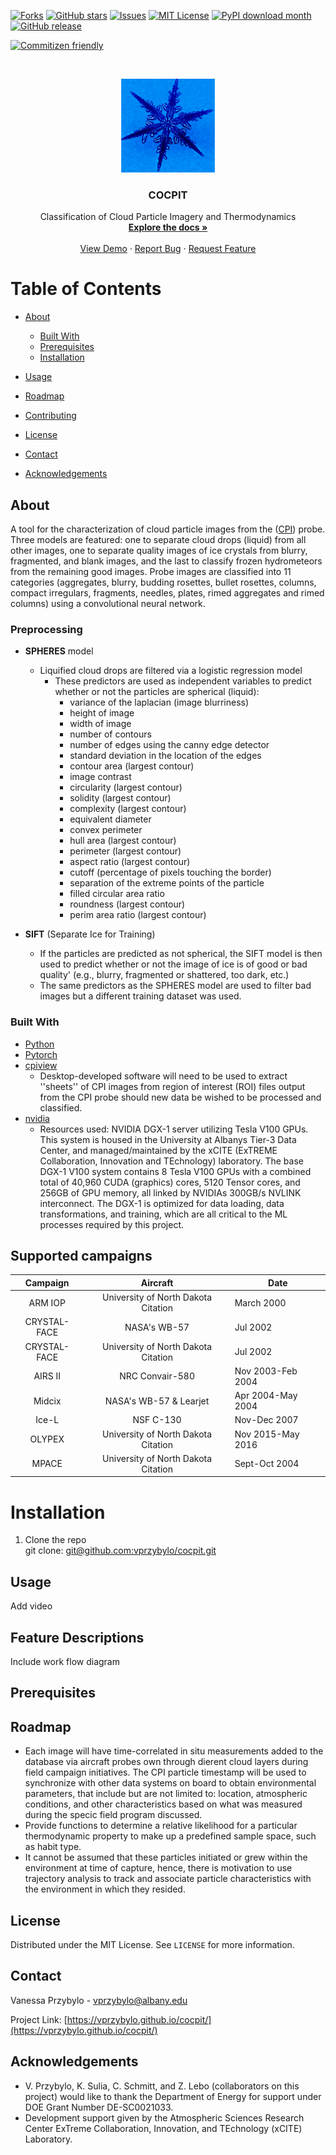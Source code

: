 [![Forks][forks-shield]][forks-url]
[![GitHub stars][stars-shield]][stars-url]
[![Issues][issues-shield]][issues-url]
[![MIT License][license-shield]][license-url]
[![PyPI download month][download-shield]][download-url]
[![GitHub release][release-shield]][release-url]

[download-shield]:https://img.shields.io/github/downloads/vprzybylo/cocpit/total?style=plastic
[download-url]: https://github.com/vprzybylo/cocpit/downloads
[release-shield]: https://img.shields.io/github/v/release/vprzybylo/cocpit?style=plastic
[release-url]:https://github.com/vprzybylo/cocpit/releases/
[forks-shield]: https://img.shields.io/github/forks/vprzybylo/cocpit?label=Fork&style=plastic
[forks-url]: https://github.com/vprzybylo/cocpit/network/members
[stars-shield]: https://img.shields.io/github/stars/vprzybylo/cocpit?style=plastic
[stars-url]: https://github.com/vprzybylo/cocpit/stargazers
[issues-shield]: https://img.shields.io/github/issues/vprzybylo/cocpit?style=plastic
[issues-url]: https://github.com/vprzybylo/cocpit/issues
[license-shield]: https://img.shields.io/github/license/vprzybylo/COCPIT?style=plastic
[license-url]: https://github.com/vprzybylo/cocpit/blob/master/LICENSE.md
[![Commitizen friendly](https://img.shields.io/badge/commitizen-friendly-brightgreen.svg)](http://commitizen.github.io/cz-cli/)

<br />
<p align="center">
  <a>
    <img src="https://github.com/vprzybylo/cocpit/blob/master/logo.png" alt="Logo" width="150" height="150">
  </a>

  <h3 align="center">COCPIT</h3>
		    

  <p align="center">
    Classification of Cloud Particle Imagery and Thermodynamics 
    <br />
    <a href="https://vprzybylo.github.io/cocpit/"><strong>Explore the docs »</strong></a>
    <br />
    <br />
    <a href="filler">View Demo</a>
    ·
    <a href="https://github.com/vprzybylo/cocpit/issues">
    Report Bug</a>
    ·
    <a href="https://github.com/vprzybylo/cocpit/issues">Request Feature</a>
  </p>
</p>


# Table of Contents

* [About](#about)

  * [Built With](#built-with)
  * [Prerequisites](#prerequisites)
  * [Installation](#installation)

* [Usage](#usage)
* [Roadmap](#roadmap)
* [Contributing](#contributing)
* [License](#license)
* [Contact](#contact)
* [Acknowledgements](#acknowledgements)

## About

A tool for the characterization of cloud particle images from the (<a href="http://www.specinc.com/cloud-particle-imager">CPI</a>) probe.  Three models are featured: one to separate cloud drops (liquid) from all other images, one to separate quality images of ice crystals from blurry, fragmented, and blank images, and the last to classify frozen hydrometeors from the remaining good images.  Probe images are classified into 11 categories (aggregates, blurry, budding rosettes, bullet rosettes, columns, compact irregulars, fragments, needles, plates, rimed aggregates and rimed columns) using a convolutional neural network.


### Preprocessing

* <b>SPHERES</b> model
  * Liquified cloud drops are filtered via a logistic regression model 
    * These predictors are used as independent variables to predict whether or not the particles are spherical (liquid):
      * variance of the laplacian (image blurriness)
      * height of image
      * width of image
      * number of contours
      * number of edges using the canny edge detector
      * standard deviation in the location of the edges 
      * contour area  (largest contour)
      * image contrast 
      * circularity (largest contour)
      * solidity (largest contour)
      * complexity  (largest contour)
      * equivalent diameter
      * convex perimeter
      * hull area  (largest contour)
      * perimeter  (largest contour)
      * aspect ratio (largest contour)
      * cutoff (percentage of pixels touching the border)
      * separation of the extreme points of the particle
      * filled circular area ratio
      * roundness (largest contour)
      * perim area ratio (largest contour)

* <b>SIFT</b> (Separate Ice for Training)
  * If the particles are predicted as not spherical, the SIFT model is then used to predict whether or not the image of ice is of good or bad quality' (e.g., blurry, fragmented or shattered, too dark, etc.)
  * The same predictors as the SPHERES model are used to filter bad images but a different training dataset was used.


### Built With

* <a href="https://www.python.org/"><a href="https://pytorch.org/docs/stable/torchvision/models.html">Python</a> </a> 
* <a href="https://pytorch.org/docs/stable/torchvision/models.html">Pytorch</a> 
* <a href="http://www.specinc.com/sites/default/files/software_and_manuals/CPI_Post Processing Software Manual_rev1.2_20120116.pdf">cpiview</a> 
  * Desktop-developed software will need to be used to extract ''sheets'' of CPI images from region of interest (ROI) files output from the CPI probe should new data be wished to be processed and classified.
* <a href="https://www.nvidia.com/en-us/">nvidia</a> 
  * Resources used: NVIDIA DGX-1 server utilizing Tesla V100 GPUs. This system is housed in the University at Albanys Tier-3 Data Center, and managed/maintained by the xCITE (ExTREME Collaboration, Innovation and TEchnology) laboratory. The base DGX-1 V100 system contains 8 Tesla V100 GPUs with a combined total of 40,960 CUDA (graphics) cores, 5120 Tensor cores, and 256GB of GPU memory, all linked by NVIDIAs 300GB/s NVLINK interconnect. The DGX-1 is optimized for data loading, data transformations, and training, which are all critical to the ML processes required by this project.

## Supported campaigns

|   Campaign   |              Aircraft               | Date              |
| :----------: | :---------------------------------: | ----------------- |
|   ARM IOP    | University of North Dakota Citation | March 2000        |
| CRYSTAL-FACE |            NASA's WB-57             | Jul 2002          |
| CRYSTAL-FACE | University of North Dakota Citation | Jul 2002          |
|   AIRS II    |           NRC Convair-580           | Nov 2003-Feb 2004 |
|    Midcix    |       NASA's WB-57 & Learjet        | Apr 2004-May 2004 |
|    Ice-L     |              NSF C-130              | Nov-Dec 2007      |
|    OLYPEX    | University of North Dakota Citation | Nov 2015-May 2016 |
|    MPACE     | University of North Dakota Citation | Sept-Oct 2004     |


# Installation

1. Clone the repo <br>
	git clone: [git@github.com:vprzybylo/cocpit.git](git@github.com:vprzybylo/cocpit.git)<br/>
## Usage 

Add video 

## Feature Descriptions

Include work flow diagram

## Prerequisites


## Roadmap

* Each image will have time-correlated in situ measurements added to the database via aircraft probes own through dierent cloud layers during field campaign initiatives. The CPI particle timestamp will be used to synchronize with other data systems on board to obtain environmental parameters, that include but are not limited to: location, atmospheric conditions, and other characteristics based on what was measured during the specic field program discussed.
* Provide functions to determine a relative likelihood for a particular thermodynamic property to make up a predefined sample space, such as habit type.
* It cannot be assumed that these particles initiated or grew within the environment at time of capture, hence, there is motivation to use trajectory analysis to track and associate particle characteristics with the environment in which they resided.

## License

Distributed under the MIT License.  See `LICENSE` for more information.

## Contact 

Vanessa Przybylo - vprzybylo@albany.edu


Project Link: [https://vprzybylo.github.io/cocpit/](https://vprzybylo.github.io/cocpit/)


## Acknowledgements
* V. Przybylo, K. Sulia, C. Schmitt, and Z. Lebo (collaborators on this project) would like to thank the Department of Energy for support under DOE Grant Number DE-SC0021033.
* Development support given by the Atmospheric Sciences Research Center ExTreme Collaboration, Innovation, and TEchnology (xCITE) Laboratory.


